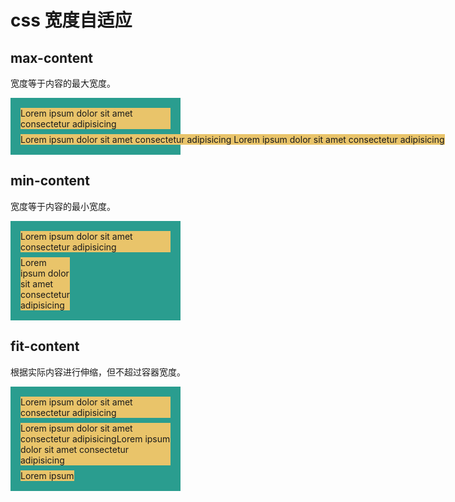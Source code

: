 # css 宽度自适应

## max-content

宽度等于内容的最大宽度。

<Demo>
  <div class="container">
    <div class="item">
      Lorem ipsum dolor sit amet consectetur adipisicing
    </div>
    <div class="item max-content">
      Lorem ipsum dolor sit amet consectetur adipisicing Lorem ipsum dolor sit amet consectetur adipisicing
    </div>
  </div>
</Demo>

## min-content

宽度等于内容的最小宽度。

<Demo>
  <div class="container">
    <div class="item">
      Lorem ipsum dolor sit amet consectetur adipisicing
    </div>
    <div class="item min-content">
      Lorem ipsum dolor sit amet consectetur adipisicing
    </div>
  </div>
</Demo>

## fit-content

根据实际内容进行伸缩，但不超过容器宽度。

<Demo>
  <div class="container">
    <div class="item">
      Lorem ipsum dolor sit amet consectetur adipisicing
    </div>
    <div class="item fit-content">
      Lorem ipsum dolor sit amet consectetur adipisicingLorem ipsum dolor sit amet consectetur adipisicing
    </div>
    <div class="item fit-content">
      Lorem ipsum
    </div>
  </div>
</Demo>

<style lang="scss" scoped>
.container {
  padding: 16px;
  background: #2A9D8F;
  width: 240px;
}
.item {
  background: #E9C46A;
  & + & {
    margin-top: 8px;
  }
}
.max-content {
  width: max-content;
}
.min-content {
  width: min-content;
}
.fit-content {
  width: fit-content;
}
</style>
